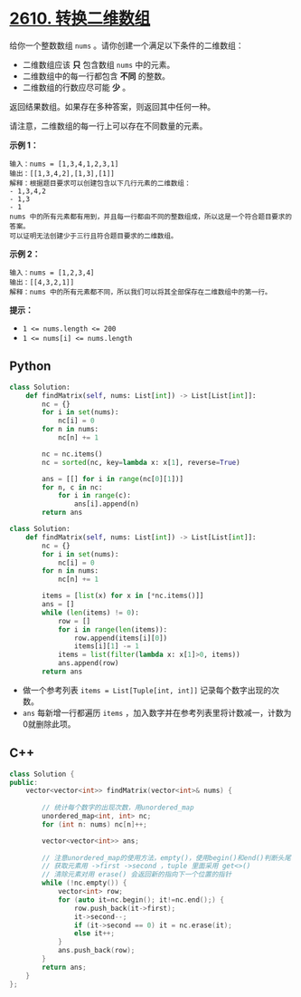 # [2610. 转换二维数组](https://leetcode.cn/problems/convert-an-array-into-a-2d-array-with-conditions/)

给你一个整数数组 `nums` 。请你创建一个满足以下条件的二维数组：

- 二维数组应该 **只** 包含数组 `nums` 中的元素。
- 二维数组中的每一行都包含 **不同** 的整数。
- 二维数组的行数应尽可能 **少** 。

返回结果数组。如果存在多种答案，则返回其中任何一种。

请注意，二维数组的每一行上可以存在不同数量的元素。

 

**示例 1：**

```
输入：nums = [1,3,4,1,2,3,1]
输出：[[1,3,4,2],[1,3],[1]]
解释：根据题目要求可以创建包含以下几行元素的二维数组：
- 1,3,4,2
- 1,3
- 1
nums 中的所有元素都有用到，并且每一行都由不同的整数组成，所以这是一个符合题目要求的答案。
可以证明无法创建少于三行且符合题目要求的二维数组。
```

**示例 2：**

```
输入：nums = [1,2,3,4]
输出：[[4,3,2,1]]
解释：nums 中的所有元素都不同，所以我们可以将其全部保存在二维数组中的第一行。
```

 

**提示：**

- `1 <= nums.length <= 200`
- `1 <= nums[i] <= nums.length`



## Python

```python
class Solution:
    def findMatrix(self, nums: List[int]) -> List[List[int]]: 
        nc = {}
        for i in set(nums):
            nc[i] = 0
        for n in nums:
            nc[n] += 1

        nc = nc.items()
        nc = sorted(nc, key=lambda x: x[1], reverse=True)

        ans = [[] for i in range(nc[0][1])]
        for n, c in nc:
            for i in range(c):
                ans[i].append(n)
        return ans

```

```python
class Solution:
    def findMatrix(self, nums: List[int]) -> List[List[int]]: 
        nc = {}
        for i in set(nums):
            nc[i] = 0
        for n in nums:
            nc[n] += 1

        items = [list(x) for x in [*nc.items()]]
        ans = []
        while (len(items) != 0):
            row = []
            for i in range(len(items)):
                row.append(items[i][0])
                items[i][1] -= 1
            items = list(filter(lambda x: x[1]>0, items))
            ans.append(row)
        return ans
```

- 做一个参考列表 `items = List[Tuple[int, int]]` 记录每个数字出现的次数。
- `ans` 每新增一行都遍历 `items` ，加入数字并在参考列表里将计数减一，计数为0就删除此项。

## C++

```cpp
class Solution {
public:
    vector<vector<int>> findMatrix(vector<int>& nums) {
        
        // 统计每个数字的出现次数，用unordered_map
        unordered_map<int, int> nc;
        for (int n: nums) nc[n]++;

        vector<vector<int>> ans;
		
        // 注意unordered_map的使用方法，empty()，使用begin()和end()判断头尾
        // 获取元素用 ->first ->second ，tuple 里面采用 get<>()
        // 清除元素对用 erase() 会返回新的指向下一个位置的指针
        while (!nc.empty()) {
            vector<int> row;
            for (auto it=nc.begin(); it!=nc.end();) {
                row.push_back(it->first);
                it->second--;
                if (it->second == 0) it = nc.erase(it);
                else it++;
            }
            ans.push_back(row);
        }
        return ans;
    }
};
```

